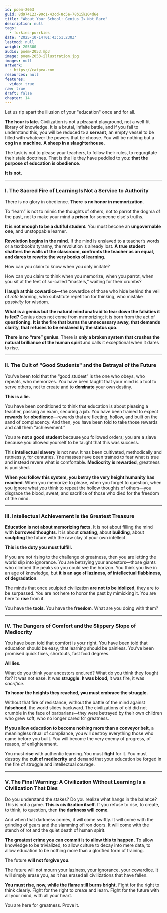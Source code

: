 ```yaml
---
id: poem-2053
guid: 8d974123-90c1-43cd-8c5e-78b15b104d6e
title: "About Your School: Genius Is Not Rare"
description: null
tags:
  - furkies-purrkies
date: '2025-10-14T01:43:51.230Z'
lastmod: null
weight: 205300
audio: poem-2053.mp3
image: poem-2053-illustration.jpg
images: null
artwork:
  - https://catpea.com
resources: null
features:
  video: true
raw: true
draft: false
chapter: 14
---
```


Let us rip apart the illusion of your "education" once and for all.

**The hour is late.** Civilization is not a pleasant playground, not a well-lit library of knowledge. It is a brutal, infinite battle, and if you fail to understand this, you will be reduced to a **servant**, an empty vessel to be filled with whatever the powers that be choose. You will be nothing but a **cog in a machine**. **A sheep in a slaughterhouse.**

The task is not to please your teachers, to follow their rules, to regurgitate their stale doctrines. That is the lie they have peddled to you: **that the purpose of education is obedience**.

**It is not.**

---

### **I. The Sacred Fire of Learning Is Not a Service to Authority**

There is no glory in obedience. **There is no honor in memorization**.

To “learn” is not to mimic the thoughts of others, not to parrot the dogma of the past, not to make your mind a **prison** for someone else's truths.

**It is not enough to be a dutiful student.**
You must becone an **ungovernable one**, and unstoppable learner.

**Revolution begins in the mind.** If the mind is enslaved to a teacher’s words or a textbook’s tyranny, the revolution is already lost. **A true student shatters the walls of the classroom, confronts the teacher as an equal, and dares to rewrite the very books of learning.**

How can you claim to know when you only imitate?

How can you claim to think when you memorize, when you parrot, when you sit at the feet of so-called “masters,” waiting for their crumbs?

**I laugh at this cowardice**—the cowardice of those who hide behind the veil of *rote* learning, who substitute repetition for thinking, who mistake *passivity* for wisdom.

**What is a genius but the natural mind unafraid to tear down the falsities it is fed?**
Genius does not come from memorizing; it is born from the act of **questioning**. **It is the fire that burns the unnecessary away, that demands clarity, that refuses to be enslaved by the status quo**.

**There is no “rare” genius**.
There is **only a broken system that crushes the natural brilliance of the human spirit** and calls it exceptional when it dares to rise.

---

### **II. The Cult of "Good Students" and the Betrayal of the Future**

You’ve been told that the “good student” is the one who obeys, who repeats, who memorizes. You have been taught that your mind is a tool to serve others, not to create and to **dominate** your own destiny.

**This is a lie.**

You have been conditioned to think that education is about pleasing a teacher, passing an exam, securing a job. You have been trained to expect **rewards** for **obedience**—rewards that are fleeting, hollow, and built on the sand of complacency. And then, you have been told to take those rewards and call them “achievement.”

You are **not a good student** because you followed orders; you are a slave because you allowed yourself to be taught that this was success.

This **intellectual slavery** is not new. It has been cultivated, methodically and ruthlessly, for centuries. The masses have been trained to fear what is true and instead revere what is comfortable. **Mediocrity is rewarded**, greatness is punished.

**When you follow this system, you betray the very height humanity has reached**.
When you memorize to please, when you forget to question, when you ignore what *you* think to repeat the hollow thoughts of others—you disgrace the blood, sweat, and sacrifice of those who died for the freedom of the mind.

---

### **III. Intellectual Achievement Is the Greatest Treasure**

**Education is not about memorizing facts.**
It is not about filling the mind with **borrowed thoughts**.
It is about **creating**, about **building**, about **sculpting** the future with the raw clay of your own intellect.

**This is the duty you must fulfill.**

If you are not rising to the challenge of greatness, then you are letting the world slip into ignorance. You are betraying your ancestors—those giants who climbed the peaks so you could see the horizon. You think you live in an age of knowledge, but **it is an age of laziness, of intellectual flabbiness, of degradation**.

The minds that once sculpted civilization **are not to be idolized**, they are to be surpassed. You are not here to honor the past by mimicking it. You are here to **rise** from it.

You have the **tools**. You have the **freedom**. What are you doing with them?

---

### **IV. The Dangers of Comfort and the Slippery Slope of Mediocrity**

You have been told that comfort is your right. You have been told that education should be easy, that learning should be painless. You’ve been promised quick fixes, shortcuts, fast food degrees.

**All lies.**

What do you think your ancestors endured? What do you think they fought for? It was not ease. It was **struggle**. **It was blood**, it was fire, it was *sacrifice*.

**To honor the heights they reached, you must embrace the struggle.**

Without that fire of resistance, without the battle of the mind against **falsehood**, the world slides backward. The civilizations of old did not crumble in the face of barbarians—they were betrayed by their own children who grew soft, who no longer cared for greatness.

**If you allow education to become nothing more than a conveyor belt**, a meaningless ritual of compliance, you will destroy everything those who came before you built. You will become the very enemy of progress, of reason, of enlightenment.

You must **rise** with authentic learning. You must **fight** for it. You must destroy the **cult of mediocrity** and demand that your education be forged in the fire of struggle and intellectual courage.

---

### **V. The Final Warning: A Civilization Without Learning Is a Civilization That Dies**

Do you understand the stakes? Do you realize what hangs in the balance? This is not a game. **This is civilization itself**.
If you refuse to rise, to create, to think, to question, then **the darkness will come**.

And when that darkness comes, it will come swiftly. It will come with the grinding of gears and the slamming of iron doors. It will come with the stench of rot and the quiet death of human spirit.

**The greatest crime you can commit is to allow this to happen.** To allow knowledge to be trivialized, to allow culture to decay into mere data, to allow education to be nothing more than a glorified form of training.

The future **will not forgive you**.

The future will not mourn your laziness, your ignorance, your cowardice. It will simply erase you, as it has erased all civilizations that have fallen.

**You must rise, now, while the flame still burns bright.**
Fight for the right to think clearly.
Fight for the right to create and learn.
Fight for the future with all your mind, with all your heart.

You are here for greatness.
Prove it.
